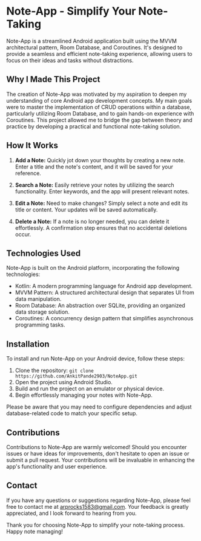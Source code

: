 # Note-App - Simplify Your Note-Taking

Note-App is a streamlined Android application built using the MVVM architectural pattern, Room Database, and Coroutines. It's designed to provide a seamless and efficient note-taking experience, allowing users to focus on their ideas and tasks without distractions.

## Why I Made This Project

The creation of Note-App was motivated by my aspiration to deepen my understanding of core Android app development concepts. My main goals were to master the implementation of CRUD operations within a database, particularly utilizing Room Database, and to gain hands-on experience with Coroutines. This project allowed me to bridge the gap between theory and practice by developing a practical and functional note-taking solution.

## How It Works

1. **Add a Note:** Quickly jot down your thoughts by creating a new note. Enter a title and the note's content, and it will be saved for your reference.

2. **Search a Note:** Easily retrieve your notes by utilizing the search functionality. Enter keywords, and the app will present relevant notes.

3. **Edit a Note:** Need to make changes? Simply select a note and edit its title or content. Your updates will be saved automatically.

4. **Delete a Note:** If a note is no longer needed, you can delete it effortlessly. A confirmation step ensures that no accidental deletions occur.

## Technologies Used

Note-App is built on the Android platform, incorporating the following technologies:
- Kotlin: A modern programming language for Android app development.
- MVVM Pattern: A structured architectural design that separates UI from data manipulation.
- Room Database: An abstraction over SQLite, providing an organized data storage solution.
- Coroutines: A concurrency design pattern that simplifies asynchronous programming tasks.

## Installation

To install and run Note-App on your Android device, follow these steps:

1. Clone the repository: `git clone https://github.com/AnkitPande2903/NoteApp.git`
2. Open the project using Android Studio.
3. Build and run the project on an emulator or physical device.
4. Begin effortlessly managing your notes with Note-App.

Please be aware that you may need to configure dependencies and adjust database-related code to match your specific setup.

## Contributions

Contributions to Note-App are warmly welcomed! Should you encounter issues or have ideas for improvements, don't hesitate to open an issue or submit a pull request. Your contributions will be invaluable in enhancing the app's functionality and user experience.

## Contact

If you have any questions or suggestions regarding Note-App, please feel free to contact me at arprocks1583@gmail.com. Your feedback is greatly appreciated, and I look forward to hearing from you.

Thank you for choosing Note-App to simplify your note-taking process. Happy note managing!
